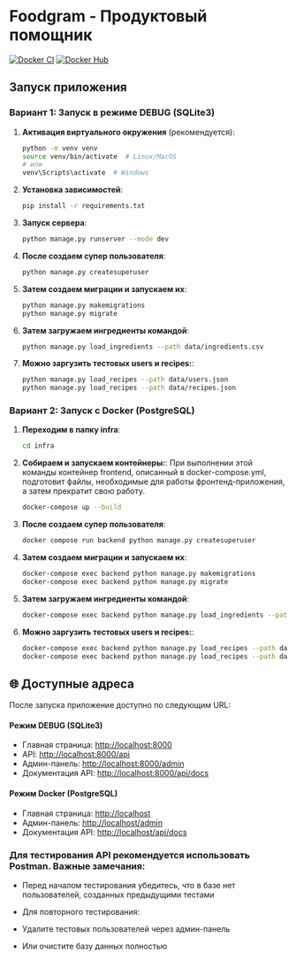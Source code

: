 # Foodgram - Продуктовый помощник

[![Docker CI](https://github.com/Daviiks/foodgram-st/actions/workflows/docker-image.yml/badge.svg)](https://github.com/Daviiks/foodgram-st/actions/workflows/docker-image.yml)
[![Docker Hub](https://img.shields.io/badge/Docker%20Hub-foodgram--backend-blue)](https://hub.docker.com/r/daviiel/foodgram-backend)

## Запуск приложения

### Вариант 1: Запуск в режиме DEBUG (SQLite3)
1. **Активация виртуального окружения** (рекомендуется):
   ```bash
   python -m venv venv
   source venv/bin/activate  # Linux/MacOS
   # или
   venv\Scripts\activate  # Windows
2. **Установка зависимостей**:
   ```bash
   pip install -r requirements.txt
3. **Запуск сервера**:
   ```bash
   python manage.py runserver --mode dev
4. **После создаем супер пользователя**:
   ```bash
   python manage.py createsuperuser
5. **Затем создаем миграции и запускаем их**:
   ```bash
   python manage.py makemigrations
   python manage.py migrate
6. **Затем загружаем ингредиенты командой**:
   ```bash
   python manage.py load_ingredients --path data/ingredients.csv   
7. **Можно заргузить тестовых users и recipes:**:
   ```bash
   python manage.py load_recipes --path data/users.json
   python manage.py load_recipes --path data/recipes.json   


### Вариант 2: Запуск с Docker (PostgreSQL)
1. **Переходим в папку infra**:
   ```bash
   cd infra
2. **Собираем и запускаем контейнеры:**:
При выполнении этой команды контейнер frontend, описанный в docker-compose.yml, подготовит файлы, необходимые для работы фронтенд-приложения, а затем прекратит свою работу.
   ```bash
   docker-compose up --build
3. **После создаем супер пользователя**:
   ```bash
   docker compose run backend python manage.py createsuperuser
4. **Затем создаем миграции и запускаем их**:
   ```bash
   docker-compose exec backend python manage.py makemigrations
   docker-compose exec backend python manage.py migrate
5. **Затем загружаем ингредиенты командой**:
   ```bash
   docker-compose exec backend python manage.py load_ingredients --path data/ingredients.csv   
6. **Можно заргузить тестовых users и recipes:**:
   ```bash
   docker-compose exec backend python manage.py load_recipes --path data/users.json
   docker-compose exec backend python manage.py load_recipes --path data/recipes.json
   
## 🌐 Доступные адреса

После запуска приложение доступно по следующим URL:

#### Режим DEBUG (SQLite3)
- Главная страница: [http://localhost:8000](http://localhost:8000)
- API: [http://localhost:8000/api](http://localhost:8000/api)
- Админ-панель: [http://localhost:8000/admin](http://localhost:8000/admin)
- Документация API: [http://localhost:8000/api/docs](http://localhost:8000/api/docs)

#### Режим Docker (PostgreSQL)
- Главная страница: [http://localhost](http://localhost)
- Админ-панель: [http://localhost/admin](http://localhost/admin)
- Документация API: [http://localhost/api/docs](http://localhost/api/docs)

### Для тестирования API рекомендуется использовать Postman. Важные замечания:

- Перед началом тестирования убедитесь, что в базе нет пользователей, созданных предыдущими тестами

- Для повторного тестирования:
 - Удалите тестовых пользователей через админ-панель
 - Или очистите базу данных полностью

